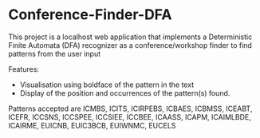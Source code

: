 # Conference-Finder-DFA

This project is a localhost web application that implements a Deterministic Finite Automata (DFA) recognizer as a conference/workshop finder to find patterns from the user input

Features:
* Visualisation using boldface of the pattern in the text
* Display of the position and occurrences of the pattern(s) found.


Patterns accepted are ICMBS, ICITS, ICIRPEBS, ICBAES, ICBMSS, ICEABT, ICEFR, ICCSNS, ICCSPEE, ICCSIEE, ICCBEE, ICAASS, ICAPM, ICAIMLBDE, ICAIRME, EUICNB, EUIC3BCB, EUIWNMC, EUCELS
